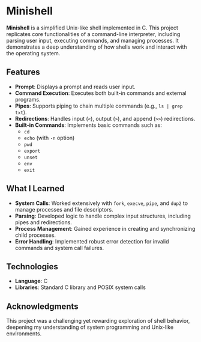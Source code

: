 # Minishell  

**Minishell** is a simplified Unix-like shell implemented in C. This project replicates core functionalities of a command-line interpreter, including parsing user input, executing commands, and managing processes. It demonstrates a deep understanding of how shells work and interact with the operating system.  

## Features  
- **Prompt**: Displays a prompt and reads user input.  
- **Command Execution**: Executes both built-in commands and external programs.  
- **Pipes**: Supports piping to chain multiple commands (e.g., `ls | grep txt`).  
- **Redirections**: Handles input (`<`), output (`>`), and append (`>>`) redirections.  
- **Built-in Commands**: Implements basic commands such as:  
  - `cd`  
  - `echo` (with `-n` option)  
  - `pwd`  
  - `export`  
  - `unset`  
  - `env`  
  - `exit`  

## What I Learned  
- **System Calls**: Worked extensively with `fork`, `execve`, `pipe`, and `dup2` to manage processes and file descriptors.  
- **Parsing**: Developed logic to handle complex input structures, including pipes and redirections.  
- **Process Management**: Gained experience in creating and synchronizing child processes.  
- **Error Handling**: Implemented robust error detection for invalid commands and system call failures.  

## Technologies  
- **Language**: C  
- **Libraries**: Standard C library and POSIX system calls  

## Acknowledgments  
This project was a challenging yet rewarding exploration of shell behavior, deepening my understanding of system programming and Unix-like environments.  
